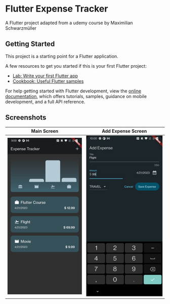 # Flutter Expense Tracker

A Flutter project adapted from a udemy course by Maximilian Schwarzmüller

## Getting Started

This project is a starting point for a Flutter application.

A few resources to get you started if this is your first Flutter project:

- [Lab: Write your first Flutter app](https://docs.flutter.dev/get-started/codelab)
- [Cookbook: Useful Flutter samples](https://docs.flutter.dev/cookbook)

For help getting started with Flutter development, view the
[online documentation](https://docs.flutter.dev/), which offers tutorials,
samples, guidance on mobile development, and a full API reference.

## Screenshots
Main Screen        |  Add Expense Screen
:-------------------------:|:-------------------------:
![Alt text](/images/main_screen.jpg?raw=true "Main Screen")  |  ![Alt text](/images/add_expense_screen.jpg?raw=true "Add Expense Screen")